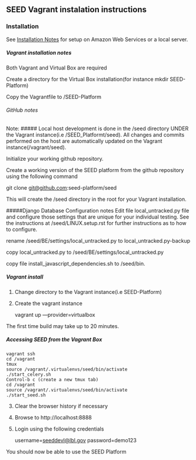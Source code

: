 
## SEED Vagrant instalation instructions

### Installation
See [Installation Notes](http://www.github.com/seed-platform/seed/wiki/Installation) for setup on Amazon Web Services or a local server.

##### Vagrant installation notes
Both Vagrant and Virtual Box are required

Create a directory for the Virtual Box installation(for instance mkdir SEED-Platform)

Copy the Vagrantfile to /SEED-Platform

###### GitHub notes
Note: ##### Local host development is done in the /seed directory UNDER the Vagrant instance(i.e /SEED_Platformt/seed).
All changes and commits performed on the host are automatically updated on the Vagrant instance(/vagrant/seed).  

Initialize your working github repository.

Create a working version of the SEED platform from the github repository using the following command 
 
 git clone git@github.com:seed-platform/seed

This will create the /seed directory in the root for your Vagrant installation.

#####Django Database Configuration notes
Edit file local_untracked.py file and configure those settings that are unique for your individual testing.
See the instructions at /seed/LINUX.setup.rst for further instructions as to how to configure. 

rename /seed/BE/settings/local_untracked.py to local_untracked.py-backup

copy local_untracked.py to /seed/BE/settings/local_untracked.py

copy file install_javascript_dependencies.sh to /seed/bin.

##### Vagrant install
1. Change directory to the Vagrant instance(i.e SEED-Platform)
2. Create the vagrant instance

   vagrant up —provider=virtualbox

The first time build may take up to 20 minutes.

#####  Accessing SEED from the Vagrant Box
    vagrant ssh
    cd /vagrant
    tmux
    source /vagrant/.virtualenvs/seed/bin/activate
    ./start_celery.sh
    Control-b c (create a new tmux tab)
    cd /vagrant
    source /vagrant/.virtualenvs/seed/bin/activate
    ./start_seed.sh

3. Clear the browser history if necessary

4. Browse to http://localhost:8888

5. Login using the following credentials

    username=seeddevl@lbl.gov  password=demo123

You should now be able to use the SEED Platform
